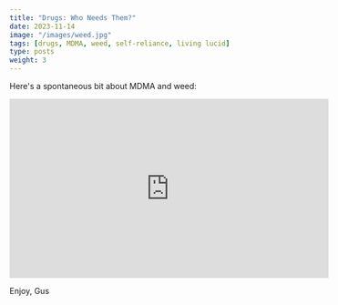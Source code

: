 ```yaml
---
title: "Drugs: Who Needs Them?"
date: 2023-11-14
image: "/images/weed.jpg"
tags: [drugs, MDMA, weed, self-reliance, living lucid]
type: posts
weight: 3
---
```


Here's a spontaneous bit about MDMA and weed:

<iframe width="560" height="315" src="https://www.youtube.com/embed/vI2VBKhfU9s?si=Bn7X5CIp5AKdPbXx" title="YouTube video player" frameborder="0" allow="accelerometer; autoplay; clipboard-write; encrypted-media; gyroscope; picture-in-picture; web-share" allowfullscreen></iframe>

Enjoy,
Gus
